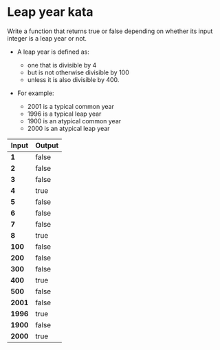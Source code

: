 # Leap year kata

Write a function that returns true or false depending on whether its input integer is a leap year or not.

- A leap year is defined as:

  - one that is divisible by 4
  - but is not otherwise divisible by 100
  - unless it is also divisible by 400.

- For example:
  - 2001 is a typical common year
  - 1996 is a typical leap year
  - 1900 is an atypical common year
  - 2000 is an atypical leap year

| **Input** | **Output** |
| --------- | ---------- |
| **1**     | false      |
| **2**     | false      |
| **3**     | false      |
| **4**     | true       |
| **5**     | false      |
| **6**     | false      |
| **7**     | false      |
| **8**     | true       |
| **100**   | false      |
| **200**   | false      |
| **300**   | false      |
| **400**   | true       |
| **500**   | false      |
| **2001**  | false      |
| **1996**  | true       |
| **1900**  | false      |
| **2000**  | true       |
